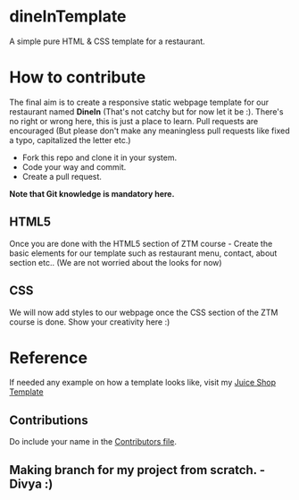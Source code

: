 # dineInTemplate
A simple pure HTML &amp; CSS template for a restaurant.

# How to contribute
The final aim is to create a responsive static webpage template for our restaurant named **DineIn** (That's not catchy but for now let it be :). There's no right or wrong here, this is just a place to learn. Pull requests are encouraged (But please don't make any meaningless pull requests like fixed a typo, capitalized the letter etc.)

* Fork this repo and clone it in your system.
* Code your way and commit.
* Create a pull request.

**Note that Git knowledge is mandatory here.**

## HTML5
Once you are done with the HTML5 section of ZTM course - Create the basic elements for our template such as restaurant menu, contact, about section etc.. (We are not worried about the looks for now)

## CSS
We will now add styles to our webpage once the CSS section of the ZTM course is done. Show your creativity here :)

# Reference
If needed any example on how a template looks like, visit my [Juice Shop Template](https://manolingam.github.io/WebTemplate/)

## Contributions
Do include your name in the [Contributors file](./Contributors.md).

## Making branch for my project from scratch. - Divya :)
